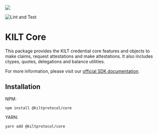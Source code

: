 [![](https://user-images.githubusercontent.com/39338561/122415864-8d6a7c00-cf88-11eb-846f-a98a936f88da.png)
](https://kilt.io)

![Lint and Test](https://github.com/KILTprotocol/sdk-js/workflows/Lint%20and%20Test/badge.svg)

# KILT Core

This package provides the KILT credential core features and objects to make claims, request attestations and make attestations.
It also includes ctypes, quotes, delegations and balance utilities.

For more information, please visit our [official SDK documentation](https://dev.kilt.io/docs/sdk/introduction).

## Installation

NPM:

```
npm install @kiltprotocol/core
```

YARN:

```
yarn add @kiltprotocol/core
```

